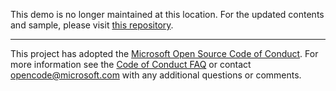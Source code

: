 This demo is no longer maintained at this location. For the updated contents and sample, please visit [this repository](https://github.com/Azure-Samples/search-dotnet-getting-started). 

---

This project has adopted the [Microsoft Open Source Code of Conduct](https://opensource.microsoft.com/codeofconduct/). For more information see the [Code of Conduct FAQ](https://opensource.microsoft.com/codeofconduct/faq/) or contact [opencode@microsoft.com](mailto:opencode@microsoft.com) with any additional questions or comments.
